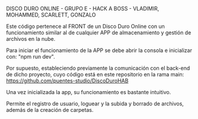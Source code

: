 DISCO DURO ONLINE - GRUPO E - HACK A BOSS - VLADIMIR, MOHAMMED, SCARLETT, GONZALO

Este código pertenece al FRONT de un Disco Duro Online con un funcionamiento similar al de cualquier APP de almacenamiento y gestión de archivos en la nube.

Para iniciar el funcionamiento de la APP se debe abrir la consola e inicializar con: "npm run dev".

Por supuesto, estableciendo previamente la comunicación con el back-end de dicho proyecto, cuyo código está en este repositorio en la rama main: https://github.com/puentes-studio/DiscoDuroHAB

Una vez inicializada la app, su funcionamiento es bastante intuitivo.

Permite el registro de usuario, loguear y la subida y borrado de archivos, además de la creación de carpetas.